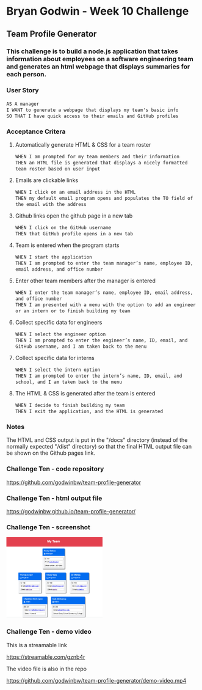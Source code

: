 # **Bryan Godwin - Week 10 Challenge**

## **Team Profile Generator**

### This challenge is to build a node.js application that takes information about employees on a software engineering team and generates an html webpage that displays summaries for each person.

### **User Story**

    AS A manager
    I WANT to generate a webpage that displays my team's basic info
    SO THAT I have quick access to their emails and GitHub profiles

### **Acceptance Critera**

1.  Automatically generate HTML & CSS for a team roster

        WHEN I am prompted for my team members and their information
        THEN an HTML file is generated that displays a nicely formatted team roster based on user input

2.  Emails are clickable links

        WHEN I click on an email address in the HTML
        THEN my default email program opens and populates the TO field of the email with the address

3.  Github links open the github page in a new tab

        WHEN I click on the GitHub username
        THEN that GitHub profile opens in a new tab

4.  Team is entered when the program starts

        WHEN I start the application
        THEN I am prompted to enter the team manager’s name, employee ID, email address, and office number

5.  Enter other team members after the manager is entered

        WHEN I enter the team manager’s name, employee ID, email address, and office number
        THEN I am presented with a menu with the option to add an engineer or an intern or to finish building my team

6.  Collect specific data for engineers

        WHEN I select the engineer option
        THEN I am prompted to enter the engineer’s name, ID, email, and GitHub username, and I am taken back to the menu

7.  Collect specific data for interns

        WHEN I select the intern option
        THEN I am prompted to enter the intern’s name, ID, email, and school, and I am taken back to the menu

8.  The HTML & CSS is generated after the team is entered

        WHEN I decide to finish building my team
        THEN I exit the application, and the HTML is generated

### **Notes**

The HTML and CSS output is put in the "/docs" directory (instead of the normally expected "/dist" directory) so that the final HTML output file can be shown on the Github pages link.

### **Challenge Ten - code repository**

<https://github.com/godwinbw/team-profile-generator>

### **Challenge Ten - html output file**

<https://godwinbw.github.io/team-profile-generator/>

### **Challenge Ten - screenshot**

<img src="./screenshot.png" style="width: 50%; height=auto;">

### **Challenge Ten - demo video**

This is a streamable link

<https://streamable.com/gznb4r>

The video file is also in the repo

<https://github.com/godwinbw/team-profile-generator/demo-video.mp4>
